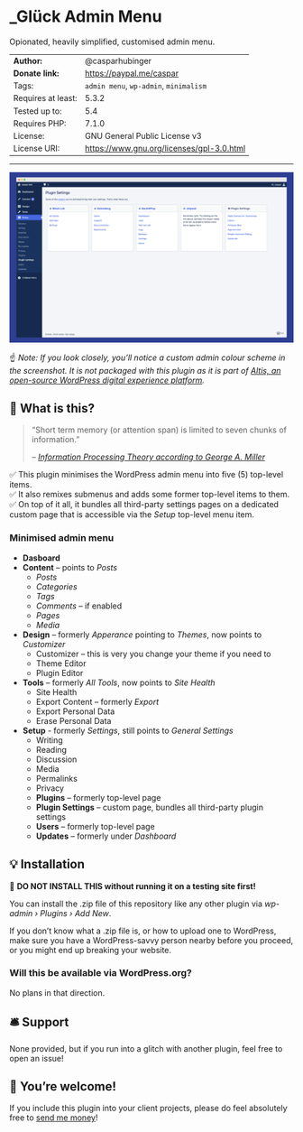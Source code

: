 # \_Glück Admin Menu

Opionated, heavily simplified, customised admin menu.


|                    |                                                         |
|--------------------|---------------------------------------------------------|
| **Author:**        | @casparhubinger                                         |
| **Donate link:**   | https://paypal.me/caspar                                |
| Tags:              | `admin menu`, `wp-admin`, `minimalism`                  |
| Requires at least: | 5.3.2                                                   |
| Tested up to:      | 5.4                                                     |
| Requires PHP:      | 7.1.0                                                   |
| License:           | GNU General Public License v3                           |
| License URI:       | https://www.gnu.org/licenses/gpl-3.0.html               |

---

![Settings page bundling all third-party plugin menu pages](/docs/screenshot.png)

☝️ _Note: If you look closely, you’ll notice a custom admin colour scheme in the screenshot. It is not packaged with this plugin as it is part of [Altis, an open-source WordPress digital experience platform](https://www.altis-dxp.com/docs/)._

## 🥁 What is this?

<blockquote><p>“Short term memory (or attention span) is limited to seven chunks of information.”</p><cite>– <a href="https://www.instructionaldesign.org/theories/information-processing/">Information Processing Theory according to George A. Miller</a></cite></blockquote>

✅ This plugin minimises the WordPress admin menu into five (5) top-level items.<br>
✅ It also remixes submenus and adds some former top-level items to them.<br>
✅ On top of it all, it bundles all third-party settings pages on a dedicated custom page that is accessible via the _Setup_ top-level menu item.

### Minimised admin menu

- **Dasboard**
- **Content** – points to _Posts_
   - _Posts_
   - _Categories_
   - _Tags_
   - _Comments_ – if enabled
   - _Pages_
   - _Media_
- **Design** – formerly _Apperance_ pointing to _Themes_, now points to _Customizer_
   - Customizer – this is very you change your theme if you need to
   - Theme Editor
   - Plugin Editor
- **Tools** – formerly _All Tools_, now points to _Site Health_
   - Site Health
   - Export Content – formerly _Export_
   - Export Personal Data
   - Erase Personal Data
- **Setup** - formerly _Settings_, still points to _General Settings_
   - Writing
   - Reading
   - Discussion
   - Media
   - Permalinks
   - Privacy
   - **Plugins** – formerly top-level page
   - **Plugin Settings** – custom page, bundles all third-party plugin settings
   - **Users** – formerly top-level page
   - **Updates** – formerly under _Dashboard_

## 💡 Installation

🚫 **DO NOT INSTALL THIS without running it on a testing site first!**

You can install the .zip file of this repository like any other plugin via _wp-admin › Plugins › Add New_.

If you don’t know what a .zip file is, or how to upload one to WordPress, make sure you have a WordPress-savvy person nearby before you proceed, or you might end up breaking your website.

###  Will this be available via WordPress.org?

No plans in that direction.

## 🛎 Support

None provided, but if you run into a glitch with another plugin, feel free to open an issue!

## 💸 You’re welcome!

If you include this plugin into your client projects, please do feel absolutely free to [send me money](https://paypal.me/caspar)!
